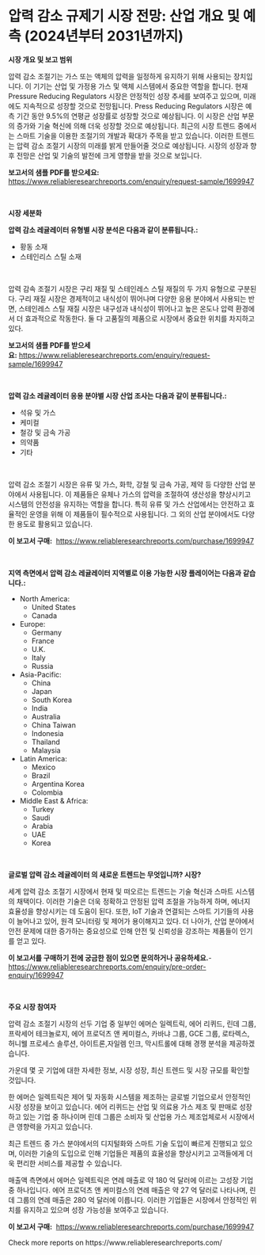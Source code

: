 <p><h1>압력 감소 규제기 시장 전망: 산업 개요 및 예측 (2024년부터 2031년까지)</h1></p><p><strong>시장 개요 및 보고 범위</strong></p>
<p><p>압력 감소 조절기는 가스 또는 액체의 압력을 일정하게 유지하기 위해 사용되는 장치입니다. 이 기기는 산업 및 가정용 가스 및 액체 시스템에서 중요한 역할을 합니다. 현재 Pressure Reducing Regulators 시장은 안정적인 성장 추세를 보여주고 있으며, 미래에도 지속적으로 성장할 것으로 전망됩니다. Press Reducing Regulators 시장은 예측 기간 동안 9.5%의 연평균 성장률로 성장할 것으로 예상됩니다. 이 시장은 산업 부문의 증가와 기술 혁신에 의해 더욱 성장할 것으로 예상됩니다. 최근의 시장 트렌드 중에서는 스마트 기술을 이용한 조절기의 개발과 확대가 주목을 받고 있습니다. 이러한 트렌드는 압력 감소 조절기 시장의 미래를 밝게 만들어줄 것으로 예상됩니다. 시장의 성장과 향후 전망은 산업 및 기술의 발전에 크게 영향을 받을 것으로 보입니다.</p></p>
<p><strong>보고서의 샘플 PDF를 받으세요:</strong> <a href="https://www.reliableresearchreports.com/enquiry/request-sample/1699947">https://www.reliableresearchreports.com/enquiry/request-sample/1699947</a></p>
<p>&nbsp;</p>
<p><strong>시장 세분화</strong></p>
<p><strong>압력 감소 레귤레이터 유형별 시장 분석은 다음과 같이 분류됩니다.:</strong></p>
<p><ul><li>황동 소재</li><li>스테인리스 스틸 소재</li></ul></p>
<p>&nbsp;</p>
<p><p>압력 감속 조절기 시장은 구리 재질 및 스테인레스 스틸 재질의 두 가지 유형으로 구분된다. 구리 재질 시장은 경제적이고 내식성이 뛰어나며 다양한 응용 분야에서 사용되는 반면, 스테인레스 스틸 재질 시장은 내구성과 내식성이 뛰어나고 높은 온도나 압력 환경에서 더 효과적으로 작동한다. 둘 다 고품질의 제품으로 시장에서 중요한 위치를 차지하고 있다.</p></p>
<p><strong>보고서의 샘플 PDF를 받으세요:</strong>&nbsp;<a href="https://www.reliableresearchreports.com/enquiry/request-sample/1699947">https://www.reliableresearchreports.com/enquiry/request-sample/1699947</a></p>
<p>&nbsp;</p>
<p><strong> 압력 감소 레귤레이터 응용 분야별 시장 산업 조사는 다음과 같이 분류됩니다.:</strong></p>
<p><ul><li>석유 및 가스</li><li>케미컬</li><li>철강 및 금속 가공</li><li>의약품</li><li>기타</li></ul></p>
<p>&nbsp;</p>
<p><p>압력 감소 조절기 시장은 유류 및 가스, 화학, 강철 및 금속 가공, 제약 등 다양한 산업 분야에서 사용됩니다. 이 제품들은 유체나 가스의 압력을 조절하여 생산성을 향상시키고 시스템의 안전성을 유지하는 역할을 합니다. 특히 유류 및 가스 산업에서는 안전하고 효율적인 운영을 위해 이 제품들이 필수적으로 사용됩니다. 그 외의 산업 분야에서도 다양한 용도로 활용되고 있습니다.</p></p>
<p><strong>이 보고서 구매:</strong>&nbsp; <a href="https://www.reliableresearchreports.com/purchase/1699947">https://www.reliableresearchreports.com/purchase/1699947</a></p>
<p>&nbsp;</p>
<p><strong>지역 측면에서 압력 감소 레귤레이터 지역별로 이용 가능한 시장 플레이어는 다음과 같습니다.:</strong></p>
<p><ul>
    <li>
        North America:
        <ul>
            <li>United States</li>
            <li>Canada</li>
        </ul>
    </li>
    <li>
        Europe:
        <ul>
            <li>Germany</li>
            <li>France</li>
            <li>U.K.</li>
            <li>Italy</li>
            <li>Russia</li>
        </ul>
    </li>
    <li>
        Asia-Pacific:
        <ul>
            <li>China</li>
            <li>Japan</li>
            <li>South Korea</li>
            <li>India</li>
            <li>Australia</li>
            <li>China Taiwan</li>
            <li>Indonesia</li>
            <li>Thailand</li>
            <li>Malaysia</li>
        </ul>
    </li>
    <li>
        Latin America:
        <ul>
            <li>Mexico</li>
            <li>Brazil</li>
            <li>Argentina Korea</li>
            <li>Colombia</li>
        </ul>
    </li>
    <li>
        Middle East & Africa:
        <ul>
            <li>Turkey</li>
            <li>Saudi</li>
            <li>Arabia</li>
            <li>UAE</li>
            <li>Korea</li>
        </ul>
    </li>
    </ul></p>
<p>&nbsp;</p>
<p><strong>글로벌 압력 감소 레귤레이터 의 새로운 트렌드는 무엇입니까? 시장?</strong></p>
<p><p>세계 압력 감소 조절기 시장에서 현재 및 떠오르는 트렌드는 기술 혁신과 스마트 시스템의 채택이다. 이러한 기술은 더욱 정확하고 안정된 압력 조절을 가능하게 하며, 에너지 효율성을 향상시키는 데 도움이 된다. 또한, IoT 기술과 연결되는 스마트 기기들의 사용이 늘어나고 있어, 원격 모니터링 및 제어가 용이해지고 있다. 더 나아가, 산업 분야에서 안전 문제에 대한 증가하는 중요성으로 인해 안전 및 신뢰성을 강조하는 제품들이 인기를 얻고 있다.</p></p>
<p><strong>이 보고서를 구매하기 전에 궁금한 점이 있으면 문의하거나 공유하세요.</strong>- <a href="https://www.reliableresearchreports.com/enquiry/pre-order-enquiry/1699947">https://www.reliableresearchreports.com/enquiry/pre-order-enquiry/1699947</a></p>
<p>&nbsp;</p>
<p><strong>주요 시장 참여자</strong></p>
<p><p>압력 감소 조절기 시장의 선두 기업 중 일부인 에머슨 일렉트릭, 에어 리퀴드, 린데 그룹, 프락세어 테크놀로지, 에어 프로덕츠 앤 케미컬스, 카바냐 그룹, GCE 그룹, 로타렉스, 허니웰 프로세스 솔루션, 아이트론,자일렘 인크, 막시트롤에 대해 경쟁 분석을 제공하겠습니다. </p><p>가운데 몇 곳 기업에 대한 자세한 정보, 시장 성장, 최신 트렌드 및 시장 규모를 확인할 것입니다. </p><p>한 에머슨 일렉트릭은 제어 및 자동화 시스템을 제조하는 글로벌 기업으로서 안정적인 시장 성장을 보이고 있습니다. 에어 리퀴드는 산업 및 의료용 가스 제조 및 판매로 성장하고 있는 기업 중 하나이며 린데 그룹은 소비자 및 산업용 가스 제조업체로서 시장에서 큰 영향력을 가지고 있습니다.</p><p>최근 트렌드 중 가스 분야에서의 디지털화와 스마트 기술 도입이 빠르게 진행되고 있으며, 이러한 기술의 도입으로 인해 기업들은 제품의 효율성을 향상시키고 고객들에게 더욱 편리한 서비스를 제공할 수 있습니다.</p><p>매출액 측면에서 에머슨 일렉트릭은 연례 매출로 약 180 억 달러에 이르는 고성장 기업 중 하나입니다. 에어 프로덕츠 앤 케미컬스의 연례 매출은 약 27 억 달러로 나타나며, 린데 그룹의 연례 매출은 280 억 달러에 이릅니다. 이러한 기업들은 시장에서 안정적인 위치를 유지하고 있으며 성장 가능성을 보여주고 있습니다.</p></p>
<p><strong>이 보고서 구매:</strong>&nbsp;&nbsp;<a href="https://www.reliableresearchreports.com/purchase/1699947">https://www.reliableresearchreports.com/purchase/1699947</a></p>
<p>Check more reports on https://www.reliableresearchreports.com/</p>
